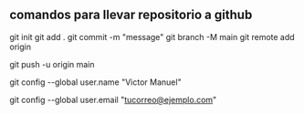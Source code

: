 ## comandos para llevar repositorio a github

git init
git add .
git commit -m "message"
git branch -M main
git remote add origin <url https>

git push -u origin main

git config --global user.name "Victor Manuel"

git config --global user.email "tucorreo@ejemplo.com"
